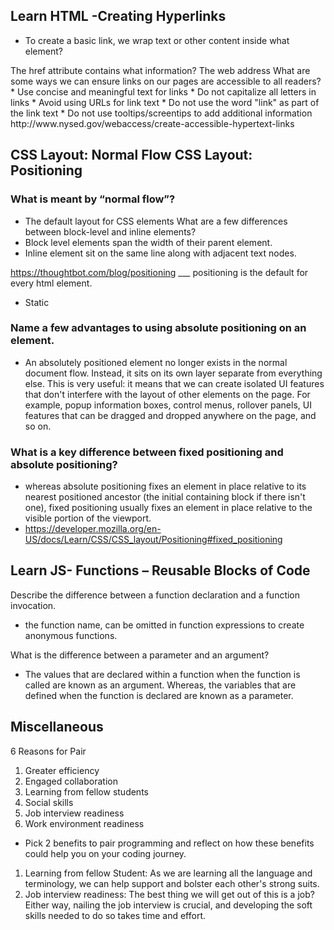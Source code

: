 
## Learn HTML -Creating Hyperlinks

* To create a basic link, we wrap text or other content inside what element?
<a>
The href attribute contains what information?
The web address
What are some ways we can ensure links on our pages are accessible to all readers?
* Use concise and meaningful text for links
* Do not capitalize all letters in links
* Avoid using URLs for link text
* Do not use the word "link" as part of the link text
* Do not use tooltips/screentips to add additional information
http://www.nysed.gov/webaccess/create-accessible-hypertext-links


## CSS Layout: Normal Flow CSS Layout: Positioning

### What is meant by “normal flow”?
 * The default layout for CSS elements
What are a few differences between block-level and inline elements?
* Block level elements span the width of their parent element.
* Inline element sit on the same line along with adjacent text nodes.

https://thoughtbot.com/blog/positioning
___ positioning is the default for every html element.
* Static

### Name a few advantages to using absolute positioning on an element.
* An absolutely positioned element no longer exists in the normal document flow. Instead, it sits on its own layer separate from everything else. This is very useful: it means that we can create isolated UI features that don't interfere with the layout of other elements on the page. For example, popup information boxes, control menus, rollover panels, UI features that can be dragged and dropped anywhere on the page, and so on.

### What is a key difference between fixed positioning and absolute positioning?

* whereas absolute positioning fixes an element in place relative to its nearest positioned ancestor (the initial containing block if there isn't one), fixed positioning usually fixes an element in place relative to the visible portion of the viewport.
* https://developer.mozilla.org/en-US/docs/Learn/CSS/CSS_layout/Positioning#fixed_positioning


## Learn JS- Functions – Reusable Blocks of Code

Describe the difference between a function declaration and a function invocation.
* the function name,  can be omitted in function expressions to create anonymous functions. 

What is the difference between a parameter and an argument?
 * The values that are declared within a function when the function is called are known as an argument. Whereas, the variables that are defined when the function is declared are known as a parameter.


## Miscellaneous

6 Reasons for Pair 
1. Greater efficiency
2. Engaged collaboration
3. Learning from fellow students
4. Social skills
5. Job interview readiness
6. Work environment readiness

* Pick 2 benefits to pair programming and reflect on how these benefits could help you on your coding journey.

1. Learning from fellow Student: As we are learning all the language and terminology, we can help support and bolster each other's strong suits. 
2. Job interview readiness: The best thing we will get out of this is a job? Either way, nailing the job interview is crucial, and developing the soft skills needed to do so takes time and effort. 